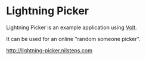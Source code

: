 # Lightning Picker

Lightning Picker is an example application using [Volt](http://voltframework.com).

It can be used for an online "random someone picker".

http://lightning-picker.nilsteps.com
